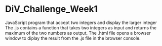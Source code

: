 # DiV_Challenge_Week1
JavaScript program that accept two integers and display the larger integer
The .js contains a function that takes two integers as input and returns the maximum of the two numbers as output. 
The .html file opens a browser window to diplay the result from the .js file in the browser console.
